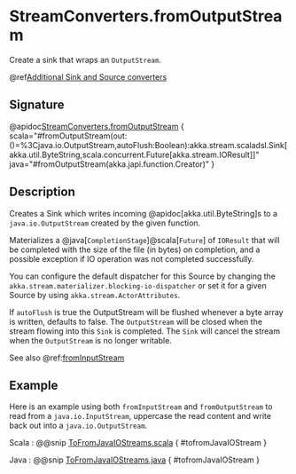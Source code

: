 # StreamConverters.fromOutputStream

Create a sink that wraps an `OutputStream`.

@ref[Additional Sink and Source converters](../index.md#additional-sink-and-source-converters)

## Signature

@apidoc[StreamConverters.fromOutputStream](StreamConverters$) { scala="#fromOutputStream(out:()=%3Cjava.io.OutputStream,autoFlush:Boolean):akka.stream.scaladsl.Sink[akka.util.ByteString,scala.concurrent.Future[akka.stream.IOResult]]" java="#fromOutputStream(akka.japi.function.Creator)" }

## Description

Creates a Sink which writes incoming @apidoc[akka.util.ByteString]s to a `java.io.OutputStream` created by the given function.

Materializes a @java[`CompletionStage`]@scala[`Future`] of `IOResult` that will be completed with the size of the file (in bytes) on completion,
and a possible exception if IO operation was not completed successfully.

You can configure the default dispatcher for this Source by changing the `akka.stream.materializer.blocking-io-dispatcher` or
set it for a given Source by using `akka.stream.ActorAttributes`.

If `autoFlush` is true the OutputStream will be flushed whenever a byte array is written, defaults to false.
The `OutputStream` will be closed when the stream flowing into this `Sink` is completed. The `Sink`
will cancel the stream when the `OutputStream` is no longer writable.

See also @ref:[fromInputStream](fromInputStream.md)

## Example

Here is an example using both `fromInputStream` and `fromOutputStream` to read from a `java.io.InputStream`, 
uppercase the read content and write back out into a `java.io.OutputStream`.

Scala
:   @@snip [ToFromJavaIOStreams.scala](/gemini-docs/src/test/scala/docs/stream/operators/converters/ToFromJavaIOStreams.scala) { #tofromJavaIOStream }

Java
:   @@snip [ToFromJavaIOStreams.java](/gemini-docs/src/test/java/jdocs/stream/operators/converters/ToFromJavaIOStreams.java) { #tofromJavaIOStream }

